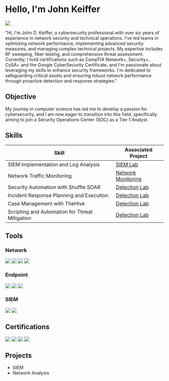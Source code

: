 # Hello, I'm John Keiffer
<a href="https://www.linkedin.com/in/john-keiffer-a6ab47227/"><img src="https://img.shields.io/badge/-LinkedIn-0072b1?&style=for-the-badge&logo=linkedin&logoColor=white" /></a>



"Hi, I'm John D. Keiffer, a cybersecurity professional with over six years of experience in network security and technical operations. I've led teams in optimizing network performance, implementing advanced security measures, and managing complex technical projects. My expertise includes RF sweeping, fiber testing, and comprehensive threat assessment. Currently, I hold certifications such as CompTIA Network+, Security+, CySA+ and the Google CyberSecurity Certificate, and I'm passionate about leveraging my skills to enhance security frameworks. I'm dedicated to safeguarding critical assets and ensuring robust network performance through proactive detection and response strategies."

## Objective


My journey in computer science has led me to develop a passion for cybersecurity, and I am now eager to transition into this field, specifically aiming to join a Security Operations Center (SOC) as a Tier 1 Analyst.

## Skills

| Skill                                          | Associated Project         |
|------------------------------------------------|----------------------------|
| SIEM Implementation and Log Analysis           | <a href="https://github.com/GrimmKeiffer/SIEM-Lab">SIEM Lab</a>|
| Network Traffic Monitoring                     | <a href="https://github.com/GrimmKeiffer/Network-Analysis">Network Monitoring</a>|
| Security Automation with Shuffle SOAR          | <a href="https://google.com">Detection Lab</a>|
| Incident Response Planning and Execution       | <a href="https://google.com">Detection Lab</a>|
| Case Management with TheHive                   | <a href="https://google.com">Detection Lab</a>|
| Scripting and Automation for Threat Mitigation | <a href="https://google.com">Detection Lab</a>|

## Tools

### Network
<div>
    <img src="https://img.shields.io/badge/-Wireshark-1679A7?&style=for-the-badge&logo=Wireshark&logoColor=white" />
    <img src="https://img.shields.io/badge/Snort-orange?logo=snort&logoColor=white&style=for-the-badge" />
    <img src="https://img.shields.io/badge/-Zeek-777BB4?&style=for-the-badge&logo=Zeek&logoColor=white" />
    <img src="https://img.shields.io/badge/NetworkMiner-purple?logo=networkminer&logoColor=white&style=for-the-badge" />
</div>

### Endpoint
<div>
    <img src="https://img.shields.io/badge/Wazuh-blue?logo=wazuh&logoColor=white&style=for-the-badge" />
    <img src="https://img.shields.io/badge/Monday%20Monitor-blue?logo=monday&logoColor=white&style=for-the-badge" />
    <img src="https://img.shields.io/badge/Windows%20Event%20Logs-red?logo=windows&logoColor=white&style=for-the-badge" />
</div>

### SIEM
<div>
    <img src="https://img.shields.io/badge/-Splunk-000000?&style=for-the-badge&logo=Splunk&logoColor=white" />
    <img src="https://img.shields.io/badge/-ELK-005571?&style=for-the-badge&logo=ELK&logoColor=white" />
</div>

## Certifications
<div>
<img src="https://img.shields.io/badge/Google%20Cybersecurity%20Certification-white?logo=google&logoColor=black&style=for-the-badge" />
<img src="https://img.shields.io/badge/Network%2B%20(N10--009)-darkred?logo=comptia&logoColor=white&style=for-the-badge" />
<img src="https://img.shields.io/badge/Security%2B%20(SY0--701)-darkred?logo=comptia&logoColor=white&style=for-the-badge" />
<img src="https://img.shields.io/badge/CySA%2B%20(CS0--003)-darkred?logo=comptia&logoColor=white&style=for-the-badge" />
</div>

## Projects
- SIEM
- Network Analysis
